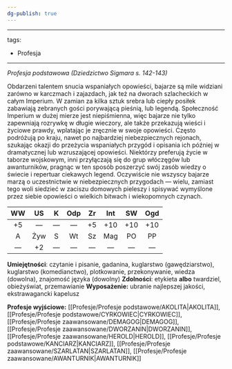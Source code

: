```yaml
---
dg-publish: true
---
```

---
tags:
  - Profesja
---
*Profesja podstawowa (Dziedzictwo Sigmara s. 142-143)*

Obdarzeni talentem snucia wspaniałych opowieści, bajarze są mile widziani zarówno w karczmach i zajazdach, jak też na dworach szlacheckich w całym Imperium. W zamian za kilka sztuk srebra lub ciepły posiłek zabawiają zebranych gości porywającą pieśnią, lub legendą. Społeczność Imperium w dużej mierze jest niepiśmienna, więc bajarze nie tylko zapewniają rozrywkę w długie wieczory, ale także przekazują wieści i życiowe prawdy, wplatając je zręcznie w swoje opowieści. Często podróżują po kraju, nawet po najbardziej niebezpiecznych rejonach, szukając okazji do przeżycia wspaniałych przygód i opisania ich później w dramatycznej lub wzruszającej opowieści. Niektórzy preferują życie w taborze wojskowym, inni przyłączają się do grup włóczęgów lub awanturników, pragnąc w ten sposób poszerzyć swój zasób wiedzy o świecie i repertuar ciekawych legend. Oczywiście nie wszyscy bajarze marzą o uczestnictwie w niebezpiecznych przygodach — wielu, zamiast tego woli siedzieć w zaciszu domowych pieleszy i spisywać wymyślone przez siebie opowieści o wielkich bitwach i wiekopomnych czynach.

| WW  | US  |  K  | Odp | Zr  | Int | SW  | Ogd |
|:---:|:---:|:---:|:---:|:---:|:---:|:---:|:---:|
| +5  |  —  |  —  |  —  | +5  | +10 | +10 | +10 |
|  A  | Żyw |  S  | Wt  | Sz  | Mag | PO  | PP  |
|  —  | +2  |  —  |  —  |  —  |  —  |  —  |  —  |

**Umiejętności**: czytanie i pisanie, gadanina, kuglarstwo (gawędziarstwo), kuglarstwo (komedianctwo), plotkowanie, przekonywanie, wiedza (dowolna), znajomość języka (dowolny)
**Zdolności**: etykieta **albo** twardziel, obieżyświat, przemawianie
**Wyposażenie:** ubranie najlepszej jakości, ekstrawagancki kapelusz

**Profesje wyjściowe:** [[Profesje/Profesje podstawowe/AKOLITA\|AKOLITA]], [[Profesje/Profesje podstawowe/CYRKOWIEC\|CYRKOWIEC]], [[Profesje/Profesje zaawansowane/DEMAGOG\|DEMAGOG]], [[Profesje/Profesje zaawansowane/DWORZANIN\|DWORZANIN]], [[Profesje/Profesje zaawansowane/HEROLD\|HEROLD]], [[Profesje/Profesje podstawowe/KANCIARZ\|KANCIARZ]], [[Profesje/Profesje zaawansowane/SZARLATAN\|SZARLATAN]], [[Profesje/Profesje zaawansowane/AWANTURNIK\|AWANTURNIK]]